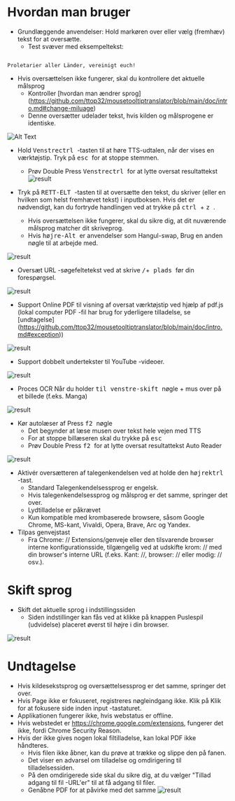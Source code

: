 # Hvordan man bruger

- Grundlæggende anvendelser: Hold markøren over eller vælg (fremhæv) tekst for at oversætte.
  - Test svæver med eksempeltekst:
```console

Proletarier aller Länder, vereinigt euch!

```

  - Hvis oversættelsen ikke fungerer, skal du kontrollere det aktuelle målsprog
    - Kontroller [hvordan man ændrer sprog] (https://github.com/ttop32/mousetooltiptranslator/blob/main/doc/intro.md#change-miluage)
    - Denne oversætter udelader tekst, hvis kilden og målsprogene er identiske.

![Alt Text](/doc/reagre.gif)


- Hold <KBD> Venstrectrl </kbd> -tasten til at høre TTS-udtalen, når der vises en værktøjstip. Tryk på <kbd> esc </kbd> for at stoppe stemmen.
  - Prøv Double Press <KBD> Venstrectrl </kbd> for at lytte oversat resultattekst
![result](/doc/20.gif)


- Tryk på <KBD> RETT-ELT </kbd> -tasten til at oversætte den tekst, du skriver (eller en hvilken som helst fremhævet tekst) i inputboksen. Hvis det er nødvendigt, kan du fortryde handlingen ved at trykke på <kbd> ctrl </kbd> + <kbd> z </kbd>.
  - Hvis oversættelsen ikke fungerer, skal du sikre dig, at dit nuværende målsprog matcher dit skriveprog.
  - Hvis <kbd> højre-Alt </kbd> er anvendelser som Hangul-swap,
Brug en anden nøgle til at arbejde med.

![result](/doc/11.gif)


- Oversæt URL -søgefeltetekst ved at skrive <kbd>/</kbd>+<kbd> plads </kbd> før din forespørgsel.

![result](/doc/21.gif)


- Support Online PDF til visning af oversat værktøjstip ved hjælp af pdf.js (lokal computer PDF -fil har brug for yderligere tilladelse, se [undtagelse] (https://github.com/ttop32/mousetooltiptranslator/blob/main/doc/intro.md#exception))

![result](/doc/12.gif)


- Support dobbelt undertekster til YouTube -videoer.

![result](/doc/16.gif)


- Proces OCR Når du holder <kbd> til venstre-skift </kbd> nøgle + mus over på et billede (f.eks. Manga)

![result](/doc/15.gif)


- Kør autolæser af Press <KBD> f2 </kbd> nøgle
  - Det begynder at læse musen over tekst hele vejen med TTS
  - For at stoppe billæseren skal du trykke på <kbd> esc </kbd>
  - Prøv Double Press <kbd> f2 </kbd> for at lytte oversat resultattekst Auto Reader

![result](/doc/30.gif)


- Aktivér oversætteren af ​​talegenkendelsen ved at holde den <kbd> højrektrl </kbd> -tast.
  - Standard Talegenkendelsessprog er engelsk.
  - Hvis talegenkendelsessprog og målsprog er det samme, springer det over.
  - Lydtilladelse er påkrævet
  - Kun kompatible med krombaserede browsere, såsom Google Chrome, MS-kant, Vivaldi, Opera, Brave, Arc og Yandex.
- Tilpas genvejstast
  - Fra Chrome: // Extensions/genveje eller den tilsvarende browser interne konfigurationsside, tilgængelig ved at udskifte krom: // med din browser's interne URL (f.eks. Kant: //, browser: // eller modig: // osv.).
# Skift sprog
- Skift det aktuelle sprog i indstillingssiden
  - Siden indstillinger kan fås ved at klikke på knappen Puslespil (udvidelse) placeret øverst til højre i din browser.

![result](/doc/14.gif)



# Undtagelse

- Hvis kildesekstsprog og oversættelsessprog er det samme, springer det over.
- Hvis Page ikke er fokuseret, registreres nøgleindgang ikke.
Klik på Klik for at fokusere side inden input -tastaturet.
- Applikationen fungerer ikke, hvis webstatus er offline.
- Hvis webstedet er <https://chrome.google.com/extensions>, fungerer det ikke, fordi Chrome Security Reason.
- Hvis der ikke gives nogen lokal filtilladelse, kan lokal PDF ikke håndteres.
  - Hvis filen ikke åbner, kan du prøve at trække og slippe den på fanen.
  - Det viser en advarsel om tilladelse og omdirigering til tilladelsessiden.
  - På den omdirigerede side skal du sikre dig, at du vælger "Tillad adgang til fil -URL'er" til at få adgang til filer.
  - Genåbne PDF for at påvirke med det samme
![result](/doc/10.gif)
